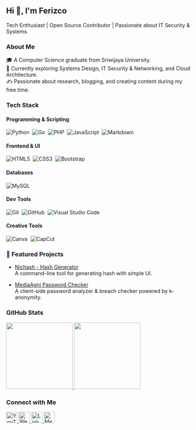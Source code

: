 ## Hi 👋, I'm Ferizco
Tech Enthusiast | Open Source Contributor | Passionate about IT Security & Systems

### About Me
🎓 A Computer Science graduate from Sriwijaya University.  
🌱 Currently exploring Systems Design, IT Security & Networking, and Cloud Architecture.  
✍️ Passionate about research, blogging, and creating content during my free time.

### Tech Stack

#### Programming & Scripting
![Python](https://img.shields.io/badge/Python-05122A?style=flat&logo=python)&nbsp;
![Go](https://img.shields.io/badge/Go-05122A?style=flat&logo=go)&nbsp;
![PHP](https://img.shields.io/badge/PHP-05122A?style=flat&logo=php)&nbsp;
![JavaScript](https://img.shields.io/badge/JavaScript-05122A?style=flat&logo=javascript)&nbsp;
![Markdown](https://img.shields.io/badge/Markdown-05122A?style=flat&logo=markdown)
#### Frontend & UI
![HTML5](https://img.shields.io/badge/HTML5-05122A?style=flat&logo=html5)&nbsp;
![CSS3](https://img.shields.io/badge/CSS3-05122A?style=flat&logo=css3&logoColor=1572B6)&nbsp;
![Bootstrap](https://img.shields.io/badge/Bootstrap-05122A?style=flat&logo=bootstrap&logoColor=563D7C)
####  Databases
![MySQL](https://img.shields.io/badge/MySQL-05122A?style=flat&logo=mysql)
#### Dev Tools
![Git](https://img.shields.io/badge/Git-05122A?style=flat&logo=git)&nbsp;
![GitHub](https://img.shields.io/badge/GitHub-05122A?style=flat&logo=github)&nbsp;
![Visual Studio Code](https://img.shields.io/badge/VS%20Code-05122A?style=flat&logo=visual-studio-code&logoColor=007ACC)
#### Creative Tools
![Canva](https://img.shields.io/badge/Canva-05122A?style=flat&logo=canva)&nbsp;
![CapCut](https://img.shields.io/badge/CapCut-05122A?style=flat&logo=capcut)


### 🚀 Featured Projects

- [Nichash - Hash Generator](https://github.com/ferizco/Nichash/releases)  
  A command-line tool for generating hash with simple UI.
  
- [MediaAgni Password Checker](https://www.mediaagni.com/p/password-strength-checker.html)  
  A client-side password analyzer & breach checker powered by k-anonymity.

### GitHub Stats
<p>
<a href="https://github.com/ferizco">
   <img height="180em" src="https://github-readme-stats-eight-theta.vercel.app/api?username=ferizco&show_icons=true&theme=algolia&include_all_commits=true&count_private=true"/>
  <img height="180em" src="https://github-readme-stats-eight-theta.vercel.app/api/top-langs/?username=ferizco&layout=compact&langs_count=8&theme=algolia"/>
</a>
</p>

###  Connect with Me
  <a href="https://youtube.com/@ferizco" rel="noopener noreferrer">
    <img src="https://img.icons8.com/color/48/youtube-play.png" alt="YouTube" width="30" />
  </a>
  <a href="https://www.mediaagni.com" rel="noopener noreferrer">
    <img src="https://img.icons8.com/color/48/domain.png" alt="Website" width="30" />
  </a>
  <a href="https://linkedin.com/in/ferizco" rel="noopener noreferrer">
    <img src="https://img.icons8.com/color/48/linkedin.png" alt="LinkedIn" width="30" />
  </a>
  <a href="https://medium.com/@ferizco" rel="noopener noreferrer">
    <img src="https://img.icons8.com/color/48/medium-logo.png" alt="Medium" width="30" />
  </a>


